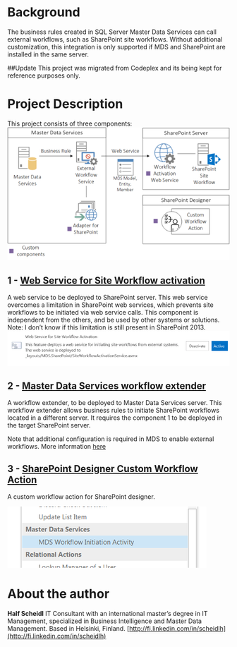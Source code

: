 # Background
The business rules created in SQL Server Master Data Services can call external workflows, such as SharePoint site workflows. Without additional customization, this integration is only supported if MDS and SharePoint are installed in the same server.

##Update
This project was migrated from Codeplex and its being kept for reference purposes only.
 
# Project Description
This project consists of three components:
![](docs/Home_MDS_Custom_Tools.png)

## 1 - [Web Service for Site Workflow activation](docs/Web-Service-for-Site-Workflow-activation.md)
A web service to be deployed to SharePoint server. This web service overcomes a limitation in SharePoint web services, which prevents site workflows to be initiated via web service calls. This component is independent from the others, and be used by other systems or solutions. Note: I don’t know if this limitation is still present in SharePoint 2013.
![](docs/Home_FastCapture_031_2.png)

## 2 -  [Master Data Services workflow extender](docs/Master-Data-Services-workflow-extender.md)
A workflow extender, to be deployed to Master Data Services server. This workflow extender allows business rules to initiate SharePoint workflows located in a different server. It requires the component 1 to be deployed in the target SharePoint server.

Note that additional configuration is required in MDS to enable external workflows. More information [here](here)

## 3 - [SharePoint Designer Custom Workflow Action](docs/SharePoint-Designer-Custom-Workflow-Action.md)
A custom workflow action for SharePoint designer.

![](docs/Home_SPD_MDS.png)

# About the author
**Half Scheidl**
IT Consultant with an international master’s degree in IT Management, specialized in Business Intelligence and Master Data Management. Based in Helsinki, Finland.
[http://fi.linkedin.com/in/scheidlh](http://fi.linkedin.com/in/scheidlh)
